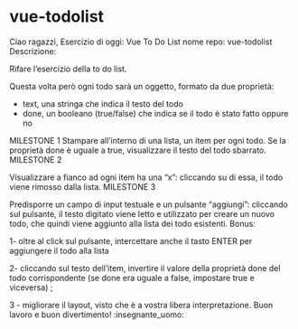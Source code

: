 # vue-todolist
Ciao ragazzi,
Esercizio di oggi: Vue To Do List
nome repo: vue-todolist
Descrizione:

Rifare l’esercizio della to do list.

Questa volta però ogni todo sarà un oggetto, formato da due proprietà:
 - text, una stringa che indica il testo del todo
- done, un booleano (true/false) che indica se il todo è stato fatto oppure no
<!-- OK -->

MILESTONE 1
Stampare all’interno di una lista, un item per ogni todo.
Se la proprietà done è uguale a true, visualizzare il testo del todo sbarrato.
MILESTONE 2
<!-- OK -->

Visualizzare a fianco ad ogni item ha una “x”: cliccando su di essa, il todo viene rimosso dalla lista.
MILESTONE 3

Predisporre un campo di input testuale e un pulsante “aggiungi”: cliccando sul pulsante, il testo digitato viene letto e utilizzato per creare un nuovo todo, che quindi viene aggiunto alla lista dei todo esistenti.
Bonus:

1- oltre al click sul pulsante, intercettare anche il tasto ENTER per aggiungere il todo alla lista

2- cliccando sul testo dell’item, invertire il valore della proprietà done del todo corrispondente (se done era uguale a false, impostare true e viceversa) ;

3 - migliorare il layout, visto che è a vostra libera interpretazione.
Buon lavoro e buon divertimento! :insegnante_uomo:

